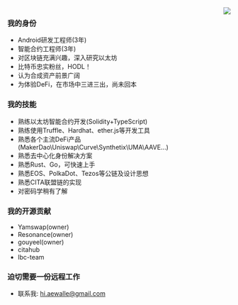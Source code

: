 <img src="https://github-readme-stats.vercel.app/api?username=a186r&show_icons=true&theme=highcontrast" align="right">

### 我的身份
- Android研发工程师(3年)
- 智能合约工程师(3年)
- 对区块链充满兴趣，深入研究以太坊
- 比特币忠实粉丝，HODL！
- 认为合成资产前景广阔
- 为体验DeFi，在市场中三进三出，尚未回本

### 我的技能
- 熟练以太坊智能合约开发(Solidity+TypeScript)
- 熟练使用Truffle、Hardhat、ether.js等开发工具
- 熟悉各个主流DeFi产品(MakerDao\Uniswap\Curve\Synthetix\UMA\AAVE...)
- 熟悉去中心化身份解决方案
- 熟悉Rust、Go，可快速上手
- 熟悉EOS、PolkaDot、Tezos等公链及设计思想
- 熟悉CITA联盟链的实现
- 对密码学稍有了解

### 我的开源贡献
- Yamswap(owner)
- Resonance(owner)
- gouyeel(owner)
- citahub
- lbc-team

### 迫切需要一份远程工作
- 联系我: hi.aewalle@gmail.com
